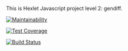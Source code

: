 This is Hexlet Javascript project level 2: gendiff.

[![Maintainability](https://api.codeclimate.com/v1/badges/efbe808800ef9ea77cfc/maintainability)](https://codeclimate.com/github/denis-ok/project-lvl2-s185/maintainability)

[![Test Coverage](https://api.codeclimate.com/v1/badges/efbe808800ef9ea77cfc/test_coverage)](https://codeclimate.com/github/denis-ok/project-lvl2-s185/test_coverage)

[![Build Status](https://travis-ci.org/denis-ok/project-lvl2-s185.svg?branch=master)](https://travis-ci.org/denis-ok/project-lvl2-s185)
